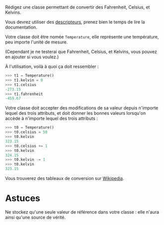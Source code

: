 Rédigez une classe permettant de convertir des Fahrenheit, Celsius, et Kelvins.

Vous devrez utiliser des
[descripteurs](https://docs.python.org/fr/3/howto/descriptor.html),
prenez bien le temps de lire la documentation.

Votre classe doit être nomée `Temperature`, elle représente une
température, peu importe l'unité de mesure.

(Cependant je ne testerai que Fahrenheit, Celsius, et Kelvins, vous
pouvez en ajouter si vous voulez.)


À l'utilisation, voilà à quoi ça doit ressembler :

```python
>>> t1 = Temperature()
>>> t1.kelvin = 0
>>> t1.celsius
-273.15
>>> t1.fahrenheit
-459.67
```

Votre classe doit accepter des modifications de sa valeur depuis
n'importe lequel des trois attributs, et doit donner les bonnes
valeurs lorsqu'on accède à n'importe lequel des trois attributs :

```python
>>> t0 = Temperature()
>>> t0.celsius = 50
>>> t0.kelvin
323.15
>>> t0.celsius += 1
>>> t0.kelvin
324.15
>>> t0.kelvin -= 1
>>> t0.kelvin
323.15
```

Vous trouverez des tableaux de conversion sur [Wikipedia](https://en.wikipedia.org/wiki/Conversion_of_units_of_temperature).


# Astuces

Ne stockez qu'une seule valeur de référence dans votre classe : elle
n'aura ainsi qu'une source de vérité.
